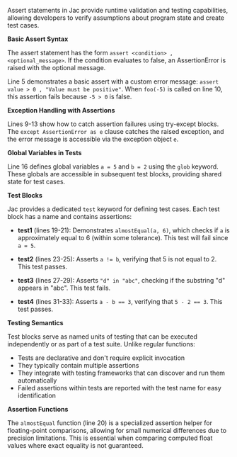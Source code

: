 Assert statements in Jac provide runtime validation and testing capabilities, allowing developers to verify assumptions about program state and create test cases.

**Basic Assert Syntax**

The assert statement has the form `assert <condition> , <optional_message>`. If the condition evaluates to false, an AssertionError is raised with the optional message.

Line 5 demonstrates a basic assert with a custom error message: `assert value > 0 , "Value must be positive"`. When `foo(-5)` is called on line 10, this assertion fails because `-5 > 0` is false.

**Exception Handling with Assertions**

Lines 9-13 show how to catch assertion failures using try-except blocks. The `except AssertionError as e` clause catches the raised exception, and the error message is accessible via the exception object `e`.

**Global Variables in Tests**

Line 16 defines global variables `a = 5` and `b = 2` using the `glob` keyword. These globals are accessible in subsequent test blocks, providing shared state for test cases.

**Test Blocks**

Jac provides a dedicated `test` keyword for defining test cases. Each test block has a name and contains assertions:

- **test1** (lines 19-21): Demonstrates `almostEqual(a, 6)`, which checks if `a` is approximately equal to 6 (within some tolerance). This test will fail since `a = 5`.

- **test2** (lines 23-25): Asserts `a != b`, verifying that 5 is not equal to 2. This test passes.

- **test3** (lines 27-29): Asserts `"d" in "abc"`, checking if the substring "d" appears in "abc". This test fails.

- **test4** (lines 31-33): Asserts `a - b == 3`, verifying that `5 - 2 == 3`. This test passes.

**Testing Semantics**

Test blocks serve as named units of testing that can be executed independently or as part of a test suite. Unlike regular functions:
- Tests are declarative and don't require explicit invocation
- They typically contain multiple assertions
- They integrate with testing frameworks that can discover and run them automatically
- Failed assertions within tests are reported with the test name for easy identification

**Assertion Functions**

The `almostEqual` function (line 20) is a specialized assertion helper for floating-point comparisons, allowing for small numerical differences due to precision limitations. This is essential when comparing computed float values where exact equality is not guaranteed.